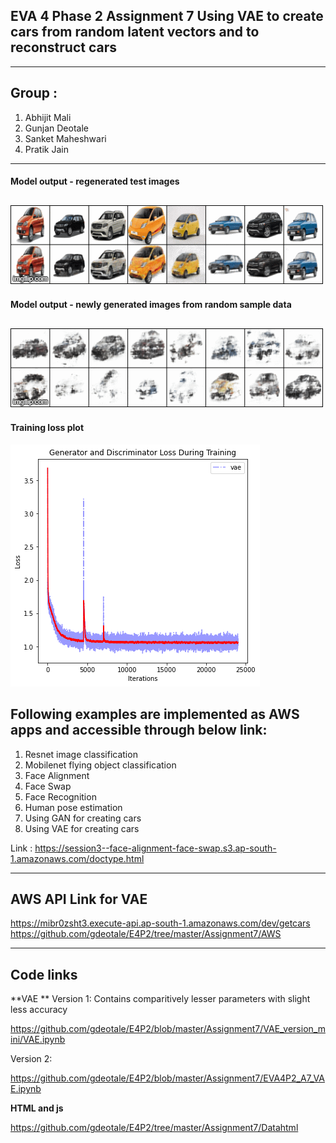 
## EVA 4 Phase 2 Assignment 7 Using VAE to create cars from random latent vectors and to reconstruct cars
------------------------------------------------------------------------------------------------------------

## Group : 
1. Abhijit Mali
2. Gunjan Deotale
3. Sanket Maheshwari
4. Pratik Jain

------------------------------------------------------------------------------------------------------------

#### Model output - regenerated test images

![](https://github.com/gdeotale/E4P2/blob/master/Assignment7/ReadmeImages/reconstruction.gif)
------------------------------------------------------------------------------------------------------------

#### Model output - newly generated images from random sample data

![](https://github.com/gdeotale/E4P2/blob/master/Assignment7/ReadmeImages/new_generation.gif)
------------------------------------------------------------------------------------------------------------

#### Training loss plot

![](https://github.com/gdeotale/E4P2/blob/master/Assignment7/ReadmeImages/download.png)

## Following examples are implemented as AWS apps and accessible through below link:
1. Resnet image classification
2. Mobilenet flying object classification
3. Face Alignment
4. Face Swap
5. Face Recognition
6. Human pose estimation
7. Using GAN for creating cars
8. Using VAE for creating cars

Link : https://session3--face-alignment-face-swap.s3.ap-south-1.amazonaws.com/doctype.html

------------------------------------------------------------------------------------------------------------

## AWS API Link for VAE

https://mibr0zsht3.execute-api.ap-south-1.amazonaws.com/dev/getcars
https://github.com/gdeotale/E4P2/tree/master/Assignment7/AWS

-----------------------------------------------------------------------------------------------------------------------------
## Code links
**VAE **
Version 1:
Contains comparitively lesser parameters with slight less accuracy

https://github.com/gdeotale/E4P2/blob/master/Assignment7/VAE_version_mini/VAE.ipynb

Version 2:

https://github.com/gdeotale/E4P2/blob/master/Assignment7/EVA4P2_A7_VAE.ipynb

**HTML and js**

https://github.com/gdeotale/E4P2/tree/master/Assignment7/Datahtml
